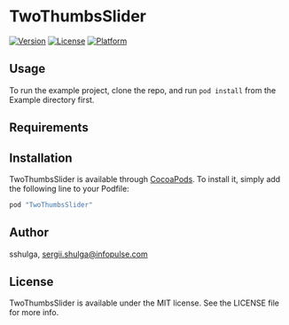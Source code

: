 # TwoThumbsSlider

[![Version](https://img.shields.io/cocoapods/v/TwoThumbsSlider.svg?style=flat)](http://cocoapods.org/pods/TwoThumbsSlider)
[![License](https://img.shields.io/cocoapods/l/TwoThumbsSlider.svg?style=flat)](http://cocoapods.org/pods/TwoThumbsSlider)
[![Platform](https://img.shields.io/cocoapods/p/TwoThumbsSlider.svg?style=flat)](http://cocoapods.org/pods/TwoThumbsSlider)

## Usage

To run the example project, clone the repo, and run `pod install` from the Example directory first.

## Requirements

## Installation

TwoThumbsSlider is available through [CocoaPods](http://cocoapods.org). To install
it, simply add the following line to your Podfile:

```ruby
pod "TwoThumbsSlider"
```

## Author

sshulga, sergii.shulga@infopulse.com

## License

TwoThumbsSlider is available under the MIT license. See the LICENSE file for more info.
